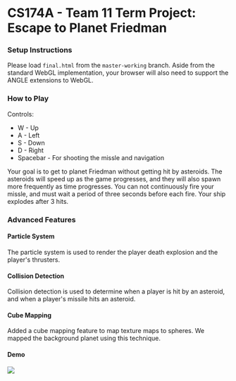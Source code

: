 # CS174A - Team 11 Term Project: Escape to Planet Friedman

### Setup Instructions

Please load `final.html` from the `master-working` branch. Aside from the standard WebGL implementation, your browser will also need to support the ANGLE extensions to WebGL.

### How to Play

Controls:
* W - Up
* A - Left
* S - Down
* D - Right
* Spacebar - For shooting the missle and navigation

Your goal is to get to planet Friedman without getting hit by asteroids. The asteroids will speed up as the game progresses, and they will also spawn more frequently as time progresses. You can not continuously fire your missle, and must wait a period of three seconds before each fire. Your ship explodes after 3 hits.

### Advanced Features

#### Particle System

The particle system is used to render the player death explosion and the player's thrusters.

#### Collision Detection

Collision detection is used to determine when a player is hit by an asteroid, and when a player's missile hits an asteroid.

#### Cube Mapping

Added a cube mapping feature to map texture maps to spheres. We mapped the background planet using this technique.

#### Demo
![](http://i.imgur.com/FE11sex.gif?1)
